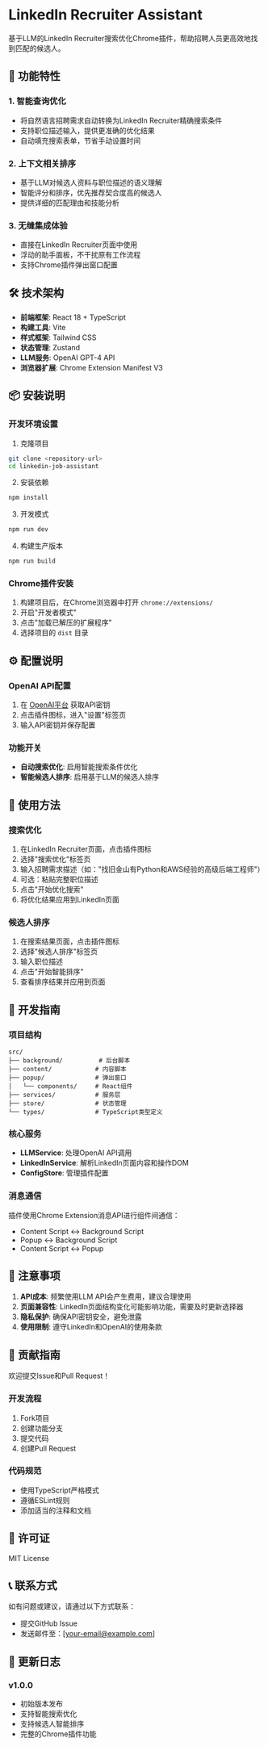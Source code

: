 # LinkedIn Recruiter Assistant

基于LLM的LinkedIn Recruiter搜索优化Chrome插件，帮助招聘人员更高效地找到匹配的候选人。

## 🚀 功能特性

### 1. 智能查询优化
- 将自然语言招聘需求自动转换为LinkedIn Recruiter精确搜索条件
- 支持职位描述输入，提供更准确的优化结果
- 自动填充搜索表单，节省手动设置时间

### 2. 上下文相关排序
- 基于LLM对候选人资料与职位描述的语义理解
- 智能评分和排序，优先推荐契合度高的候选人
- 提供详细的匹配理由和技能分析

### 3. 无缝集成体验
- 直接在LinkedIn Recruiter页面中使用
- 浮动的助手面板，不干扰原有工作流程
- 支持Chrome插件弹出窗口配置

## 🛠️ 技术架构

- **前端框架**: React 18 + TypeScript
- **构建工具**: Vite
- **样式框架**: Tailwind CSS
- **状态管理**: Zustand
- **LLM服务**: OpenAI GPT-4 API
- **浏览器扩展**: Chrome Extension Manifest V3

## 📦 安装说明

### 开发环境设置

1. 克隆项目
```bash
git clone <repository-url>
cd linkedin-job-assistant
```

2. 安装依赖
```bash
npm install
```

3. 开发模式
```bash
npm run dev
```

4. 构建生产版本
```bash
npm run build
```

### Chrome插件安装

1. 构建项目后，在Chrome浏览器中打开 `chrome://extensions/`
2. 开启"开发者模式"
3. 点击"加载已解压的扩展程序"
4. 选择项目的 `dist` 目录

## ⚙️ 配置说明

### OpenAI API配置

1. 在 [OpenAI平台](https://platform.openai.com/api-keys) 获取API密钥
2. 点击插件图标，进入"设置"标签页
3. 输入API密钥并保存配置

### 功能开关

- **自动搜索优化**: 启用智能搜索条件优化
- **智能候选人排序**: 启用基于LLM的候选人排序

## 🎯 使用方法

### 搜索优化

1. 在LinkedIn Recruiter页面，点击插件图标
2. 选择"搜索优化"标签页
3. 输入招聘需求描述（如："找旧金山有Python和AWS经验的高级后端工程师"）
4. 可选：粘贴完整职位描述
5. 点击"开始优化搜索"
6. 将优化结果应用到LinkedIn页面

### 候选人排序

1. 在搜索结果页面，点击插件图标
2. 选择"候选人排序"标签页
3. 输入职位描述
4. 点击"开始智能排序"
5. 查看排序结果并应用到页面

## 🔧 开发指南

### 项目结构

```
src/
├── background/          # 后台脚本
├── content/            # 内容脚本
├── popup/              # 弹出窗口
│   └── components/     # React组件
├── services/           # 服务层
├── store/              # 状态管理
└── types/              # TypeScript类型定义
```

### 核心服务

- **LLMService**: 处理OpenAI API调用
- **LinkedInService**: 解析LinkedIn页面内容和操作DOM
- **ConfigStore**: 管理插件配置

### 消息通信

插件使用Chrome Extension消息API进行组件间通信：

- Content Script ↔ Background Script
- Popup ↔ Background Script
- Content Script ↔ Popup

## 🚨 注意事项

1. **API成本**: 频繁使用LLM API会产生费用，建议合理使用
2. **页面兼容性**: LinkedIn页面结构变化可能影响功能，需要及时更新选择器
3. **隐私保护**: 确保API密钥安全，避免泄露
4. **使用限制**: 遵守LinkedIn和OpenAI的使用条款

## 🤝 贡献指南

欢迎提交Issue和Pull Request！

### 开发流程

1. Fork项目
2. 创建功能分支
3. 提交代码
4. 创建Pull Request

### 代码规范

- 使用TypeScript严格模式
- 遵循ESLint规则
- 添加适当的注释和文档

## 📄 许可证

MIT License

## 📞 联系方式

如有问题或建议，请通过以下方式联系：

- 提交GitHub Issue
- 发送邮件至：[your-email@example.com]

## 🔄 更新日志

### v1.0.0
- 初始版本发布
- 支持智能搜索优化
- 支持候选人智能排序
- 完整的Chrome插件功能
